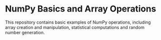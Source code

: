 # NumPy Basics and Array Operations

This repository contains basic examples of NumPy operations, including array creation and manipulation, statistical computations and random number generation. 
